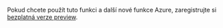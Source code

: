 Pokud chcete použít tuto funkci a další nové funkce Azure, zaregistrujte si [bezplatná verze preview](https://account.windowsazure.com/PreviewFeatures).

